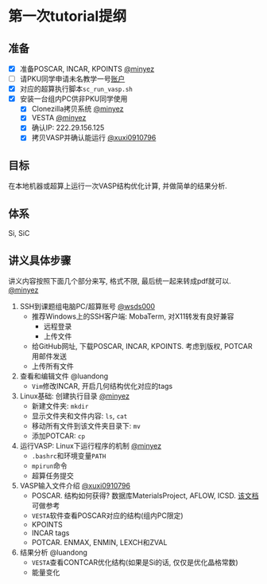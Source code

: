 # 第一次tutorial提纲

## 准备

- [x] 准备POSCAR, INCAR, KPOINTS [@minyez](https://github.com/minyez)
- [ ] 请PKU同学申请未名教学一号[账户](http://hpc.pku.edu.cn/apply_edu_login.html)
- [x] 对应的超算执行脚本`sc_run_vasp.sh`
- [x] 安装一台组内PC供非PKU同学使用
  - [x] Clonezilla拷贝系统 [@minyez](https://github.com/minyez)
  - [x] VESTA [@minyez](https://github.com/minyez)
  - [x] 确认IP: 222.29.156.125
  - [x] 拷贝VASP并确认能运行 [@xuxi0910796](https://github.com/xuxi0910796)

## 目标

在本地机器或超算上运行一次VASP结构优化计算, 并做简单的结果分析.

## 体系

Si, SiC

## 讲义具体步骤

讲义内容按照下面几个部分来写, 格式不限, 最后统一起来转成pdf就可以. [@minyez](https://github.com/minyez)

1. SSH到课题组电脑PC/超算账号 [@wsds000](https://github.com/wsds000)
    - 推荐Windows上的SSH客户端: MobaTerm, 对X11转发有良好兼容
      - 远程登录
      - 上传文件
    - 给GitHub网址, 下载POSCAR, INCAR, KPOINTS. 考虑到版权, POTCAR用邮件发送
    - 上传所有文件
2. 查看和编辑文件 @luandong
    - `Vim`修改INCAR, 开启几何结构优化对应的tags
3. Linux基础: 创建执行目录 [@minyez](https://github.com/minyez)
    - 新建文件夹: `mkdir`
    - 显示文件夹和文件内容: `ls`, `cat`
    - 移动所有文件到该文件夹目录下: `mv`
    - 添加POTCAR: `cp`
4. 运行VASP: Linux下运行程序的机制 [@minyez](https://github.com/minyez)
    - `.bashrc`和环境变量`PATH`
    - `mpirun`命令
    - 超算任务提交
5. VASP输入文件介绍 [@xuxi0910796](https://github.com/xuxi0910796)
    - POSCAR. 结构如何获得? 数据库MaterialsProject, AFLOW, ICSD. [该文档](retrieve_poscar.md)可做参考
    - `VESTA`软件查看POSCAR对应的结构(组内PC限定)
    - KPOINTS
    - INCAR tags
    - POTCAR. ENMAX, ENMIN, LEXCH和ZVAL
6. 结果分析 @luandong
    - `VESTA`查看CONTCAR优化结构(如果是Si的话, 仅仅是优化晶格常数)
    - 能量变化

